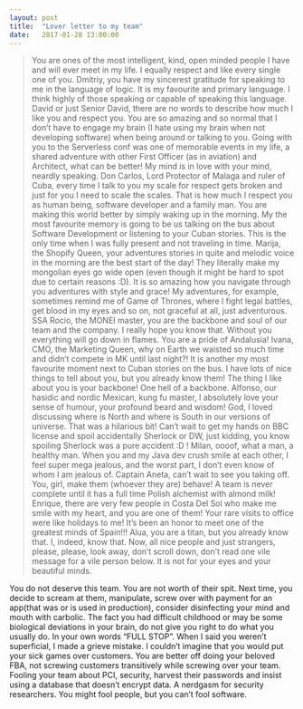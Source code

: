 ```yaml
---
layout: post
title:  "Lover letter to my team"
date:   2017-01-28 13:00:00
---
```


>You are ones of the most intelligent, kind, open minded people I have and will ever meet in my life.
I equally respect and like every single one of you.
Dmitriy, you have my sincerest gratitude for speaking to me in the language of logic. It is my favourite and primary language. I think highly of those speaking or capable of speaking this language.
David or just Senior David, there are no words to describe how much I like you and respect you. You are so amazing and so normal that I don’t have to engage my brain (I hate using my brain when not developing software) when being around or talking to you. Going with you to the Serverless conf was one of memorable events in my life, a shared adventure with other First Officer (as in aviation) and Architect, what can be better!  My mind is in love with your mind, neardly speaking.
Don Carlos, Lord Protector of Malaga and ruler of Cuba, every time I talk to you my scale for respect gets broken and just for you I need to scale the scales. That is how much I respect you as human being, software developer and a family man. You are making this world better by simply waking up in the morning. My the most favourite memory is going to be us talking on the bus about Software Development or listening to your Cuban stories. This is the only time when I was fully present and not traveling in time.
Marija, the Shopify Queen, your adventures stories in quite and melodic voice in the morning are the best start of the day! They literally make my mongolian eyes go wide open (even though it might be hard to spot due to certain reasons :D). It is so amazing how you navigate through you adventures with style and grace! My adventures, for example, sometimes remind me of Game of Thrones, where I fight legal battles, get blood in my eyes and so on, not graceful at all, just adventurous.
SSA Rocio, the MONEI master, you are the backbone and soul of our team and the company. I really hope you know that. Without you everything will go down in flames. You are a pride of Andalusia!
Ivana, CMO, the Marketing Queen, why on Earth we waisted so much time and didn’t compete in MK until last night?! It is another my most favourite moment next to Cuban stories on the bus. I have lots of nice things to tell about you, but you already know them! The thing I like about you is your backbone! One hell of a backbone.
Alfonso, our hasidic and nordic Mexican, kung fu master, I absolutely love your sense of humour, your profound beard and wisdom!  God, I loved discussing where is North and where is South in our versions of universe. That was a hilarious bit! Can’t wait to get my hands on BBC license and spoil accidentally Sherlock or DW, just kidding, you know spoiling Sherlock was a pure accident :D !
Milan, oooof, what a man, a healthy man. When you and my Java dev crush smile at each other, I feel super mega jealous, and the worst part, I don’t even know of whom I am jealous of.
Captain Aneta, can’t wait to see you taking off. You, girl, make them (whoever they are) behave! A team is never complete until it has a full time Polish alchemist with almond milk!
Enrique, there are very few people in Costa Del Sol who make me smile with my heart, and you are one of them! Your rare visits to office were like holidays to me! It’s been an honor to meet one of the greatest minds of Spain!!!
Alua, you are a titan, but you already know that. I, indeed, know that.
Now, all nice people and just strangers, please, please, look away, don’t scroll down, don’t read one vile message for a vile person below. It is not for your eyes and your beautiful minds.




You do not deserve this team. You are not worth of their spit. Next time, you decide to scream at them, manipulate, screw over with payment for an app(that was or is used in production), consider disinfecting your mind and mouth with carbolic.
The fact you had difficult childhood or may be some biological deviations in your brain, do not give you right to do what you usually do. In your own words “FULL STOP”.  When I said you weren’t superficial, I made a grieve mistake. I couldn’t imagine that you would put your sick games over customers. You are better off doing your beloved FBA, not screwing customers transitively while screwing over your team. Fooling your team about PCI, security, harvest their passwords and insist using a database that doesn’t encrypt data. A nerdgasm for security researchers. You might fool people, but you can’t fool software.
